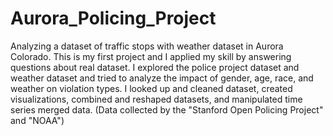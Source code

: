 # Aurora_Policing_Project
Analyzing a dataset of traffic stops with weather dataset in Aurora Colorado. 
This is my first project and I applied my skill by answering questions about real dataset. I explored the police project dataset and weather dataset and tried to analyze the impact of gender, age, race, and weather on violation types. I looked up and cleaned dataset, created visualizations, combined and reshaped datasets, and manipulated time series merged data. (Data collected by the "Stanford Open Policing Project" and "NOAA")
